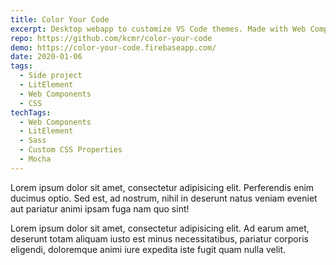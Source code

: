 ```yaml
---
title: Color Your Code
excerpt: Desktop webapp to customize VS Code themes. Made with Web Components.
repo: https://github.com/kcmr/color-your-code
demo: https://color-your-code.firebaseapp.com/
date: 2020-01-06
tags:
  - Side project
  - LitElement
  - Web Components
  - CSS
techTags:
  - Web Components
  - LitElement
  - Sass
  - Custom CSS Properties
  - Mocha
---
```


Lorem ipsum dolor sit amet, consectetur adipisicing elit. Perferendis enim ducimus optio. Sed est, ad nostrum, nihil in deserunt natus veniam eveniet aut pariatur animi ipsam fuga nam quo sint!

Lorem ipsum dolor sit amet, consectetur adipisicing elit. Ad earum amet, deserunt totam aliquam iusto est minus necessitatibus, pariatur corporis eligendi, doloremque animi iure expedita iste fugit quam nulla velit.
